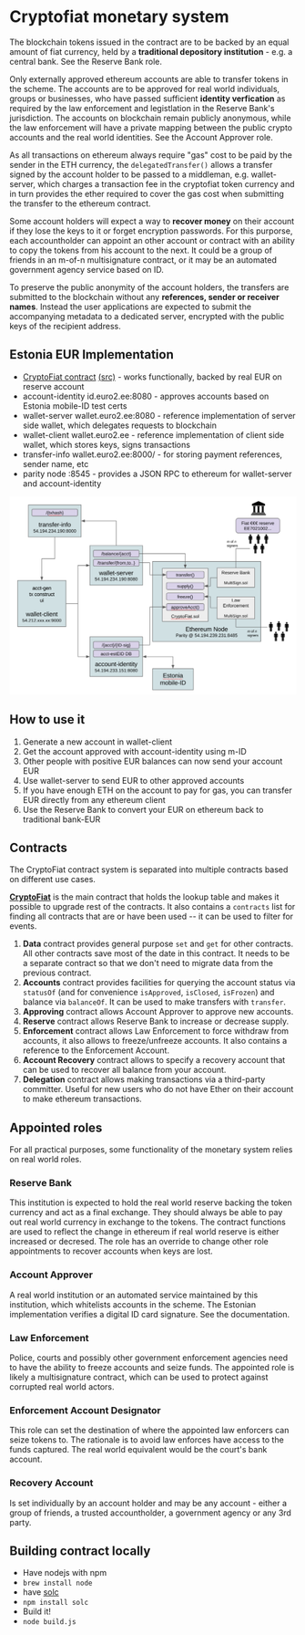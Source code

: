 # Cryptofiat monetary system

The blockchain tokens issued in the contract are to be backed by an equal amount of fiat currency, held by a **traditional depository institution** - e.g. a central bank. See the Reserve Bank role.

Only externally approved ethereum accounts are able to transfer tokens in the scheme. The accounts are to be approved for real world individuals, groups or businesses, who have passed sufficient **identity verfication** as required by the law enforcement and legistlation in the Reserve Bank's jurisdiction. The accounts on blockchain remain publicly anonymous, while the law enforcement will have a private mapping between the public crypto accounts and the real world identities. See the Account Approver role.

As all transactions on ethereum always require "gas" cost to be paid by the sender in the ETH currency,  the `delegatedTransfer()` allows a transfer signed by the account holder to be passed to a middleman, e.g. wallet-server, which charges a transaction fee in the cryptofiat token currency and in turn provides the ether required to cover the gas cost when submitting the transfer to the ethereum contract.

Some account holders will expect a way to **recover money** on their account if they lose the keys to it or forget encryption passwords. For this  purporse, each accountholder can appoint an other account or contract with an ability to copy the tokens from his account to the next. It could be a group of friends in an m-of-n multisignature contract, or it may be an automated government  agency service based on ID.

To preserve the public anonymity of the account holders, the transfers are submitted to the blockchain without any **references, sender or receiver names**. Instead the user applications are expected to submit the accompanying metadata to a dedicated server, encrypted with the public keys of the recipient address.

## Estonia EUR Implementation

* [CryptoFiat contract](https://etherscan.io/address/0xa10a263D4336E4466502b2889D27D04582a86663) [(src)](https://github.com/cryptofiat/contract/blob/4407651c8a6be0016969807a99a05cc7d01b3071/CryptoFiat.sol) - works functionally, backed by real EUR on reserve account
* account-identity id.euro2.ee:8080 - approves accounts based on Estonia mobile-ID test certs
* wallet-server wallet.euro2.ee:8080 - reference implementation of server side wallet, which delegates requests to blockchain
* wallet-client wallet.euro2.ee - reference implementation of client side wallet, which stores keys, signs transactions
* transfer-info wallet.euro2.ee:8000/ - for storing payment references, sender name, etc
* parity node :8545 - provides a JSON RPC to ethereum for wallet-server and account-identity

![alt visual](eth-eur-0-41.png)

## How to use it

1. Generate a new account in wallet-client
2. Get the account approved with account-identity using m-ID
3. Other people with positive EUR balances can now send your account EUR
4. Use wallet-server to send EUR to other approved accounts
5. If you have enough ETH on the account to pay for gas, you can transfer EUR directly from any ethereum client
6. Use the Reserve Bank to convert your EUR on ethereum back to traditional bank-EUR


## Contracts

The CryptoFiat contract system is separated into multiple contracts based on
different use cases.

[**CryptoFiat**](https://etherscan.io/address/0xa10a263D4336E4466502b2889D27D04582a86663)
is the main contract that holds the lookup table and makes it possible to
upgrade rest of the contracts. It also contains a `contracts` list for
finding all contracts that are or have been used -- it can be used to
filter for events.

1. **Data** contract provides general purpose `set` and `get` for other contracts.
   All other contracts save most of the date in this contract. It needs to be
   a separate contract so that we don't need to migrate data from the previous
   contract.
2. **Accounts** contract provides facilities for querying the account
   status via `statusOf` (and for convenience `isApproved`, `isClosed`, `isFrozen`) and
   balance via `balanceOf`. It can be used to make transfers with `transfer`.
3. **Approving** contract allows Account Approver to approve new accounts.
4. **Reserve** contract allows Reserve Bank to increase or decrease supply.
5. **Enforcement** contract allows Law Enforcement to force withdraw from accounts,
   it also allows to freeze/unfreeze accounts. It also contains a reference to the
   Enforcement Account.
6. **Account Recovery** contract allows to specify a recovery account
   that can be used to recover all balance from your account.
7. **Delegation** contract allows making transactions via a third-party committer.
   Useful for new users who do not have Ether on their account to make ethereum
   transactions.

## Appointed roles

For all practical purposes, some functionality of the monetary system relies on real world roles.

### Reserve Bank

This institution is expected to hold the real world reserve backing the token currency and act as a final exchange. They should always be able to pay out real world currency in exchange to the tokens. The contract functions are used to reflect the change in ethereum if real world reserve is either increased or decresed. The role has an override to change other role appointments to recover accounts when keys are lost.

### Account Approver

A real world institution or an automated service maintained by this institution, which whitelists accounts in the scheme. The Estonian implementation verifies a digital ID card signature. See the documentation.

### Law Enforcement

Police, courts and possibly other government enforcement agencies need to have the ability to freeze accounts and seize funds. The appointed role is likely a multisignature contract, which can be used to protect against corrupted real world actors.

### Enforcement Account Designator

This role can set the destination of where the appointed law enforcers can seize tokens to. The rationale is to avoid law enforces have access to the funds captured. The real world equivalent would be the court's bank account.

### Recovery Account

Is set individually by an account holder and may be any account - either a group of friends, a trusted accountholder, a government agency or any 3rd party.


## Building contract locally
* Have nodejs with npm
 * `brew install node`
* have [solc](http://solidity.readthedocs.io/en/latest/installing-solidity.html)
 * `npm install solc`
* Build it!
 * `node build.js`
